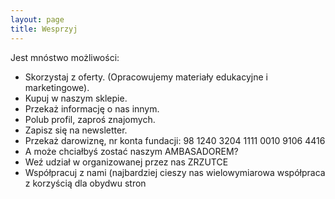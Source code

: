 ```yaml
---
layout: page
title: Wesprzyj
---
```



Jest mnóstwo możliwości:

* Skorzystaj z oferty. (Opracowujemy materiały edukacyjne i marketingowe).
* Kupuj w naszym sklepie.
* Przekaż informację o nas innym.
* Polub profil, zaproś znajomych.
* Zapisz się na newsletter.
* Przekaż darowiznę, nr konta fundacji: 98 1240 3204 1111 0010 9106 4416
* A może chciałbyś zostać naszym AMBASADOREM?
* Weź udział w organizowanej przez nas ZRZUTCE
* Współpracuj z nami (najbardziej cieszy nas wielowymiarowa współpraca z korzyścią dla obydwu stron